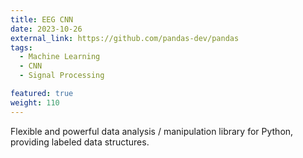 ```yaml
---
title: EEG CNN
date: 2023-10-26
external_link: https://github.com/pandas-dev/pandas
tags:
  - Machine Learning
  - CNN
  - Signal Processing

featured: true
weight: 110
---
```



Flexible and powerful data analysis / manipulation library for Python, providing labeled data structures.

<!--more-->
